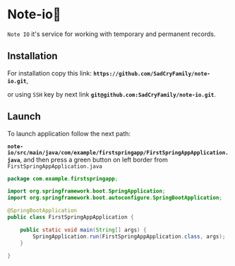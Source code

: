 # Note-io📖

``Note IO`` it's service for working with temporary and permanent records.

## Installation

For installation copy this link: **``https://github.com/SadCryFamily/note-io.git``**, 

or using ``SSH`` key by next link **``git@github.com:SadCryFamily/note-io.git``**.


## Launch

To launch application follow the next path: 

**``note-io/src/main/java/com/example/firstspringapp/FirstSpringAppApplication.java``**, and then press a green button on left border from ``FirstSpringAppApplication.java``

```java
package com.example.firstspringapp;

import org.springframework.boot.SpringApplication;
import org.springframework.boot.autoconfigure.SpringBootApplication;

@SpringBootApplication
public class FirstSpringAppApplication {

    public static void main(String[] args) {
        SpringApplication.run(FirstSpringAppApplication.class, args);
    }

}
```
